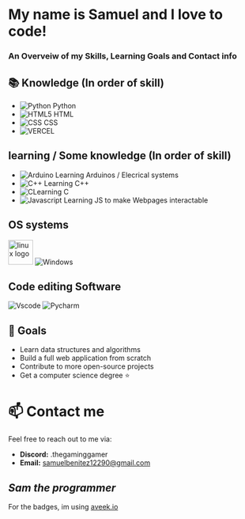 # My name is Samuel and I love to code!
### An Overveiw of my Skills, Learning Goals and Contact info
## 📚 Knowledge (In order of skill)

- ![Python](https://img.shields.io/badge/Python-3776AB?style=flat-square&logo=python&logoColor=white) Python
- ![HTML5](https://img.shields.io/badge/HTML5-E34F26?style=flat-square&logo=html5&logoColor=white) HTML
- ![CSS](https://img.shields.io/badge/CSS3-1572B6?style=for-the-badge&logo=css3&logoColor=white) CSS
- ![VERCEL](https://img.shields.io/badge/Vercel-000000.svg?style=for-the-badge&logo=Vercel&logoColor=white)

## learning / Some knowledge (In order of skill)
- ![Arduino](https://img.shields.io/badge/Arduino-00878F.svg?style=for-the-badge&logo=Arduino&logoColor=white) Learning Arduinos / Elecrical systems
- ![C++](https://img.shields.io/badge/C++-00599C?style=flat-square&logo=c%2B%2B&logoColor=white) Learning C++
- ![C](https://img.shields.io/badge/C-A8B9CC.svg?style=for-the-badge&logo=C&logoColor=black)Learning C
- ![Javascript](https://img.shields.io/badge/JavaScript-F7DF1E.svg?style=for-the-badge&logo=JavaScript&logoColor=black) Learning JS to make Webpages interactable

## OS systems
<img src="https://github.com/Samuel12209/Samuel12209/assets/157180807/0eeefa8d-29eb-46ff-8342-bf3dc62c82ba" alt="linux logo" width="50"> ![Windows](https://shields.io/badge/Windows--9cf?logo=Windows&style=social) 

## Code editing Software 
![Vscode](https://img.shields.io/badge/Vscode-007ACC?style=for-the-badge&logo=visualstudiocode&logoColor=white)
![Pycharm](https://img.shields.io/badge/PyCharm-000000.svg?style=for-the-badge&logo=PyCharm&logoColor=white)

## 🌱 Goals

- Learn data structures and algorithms
- Build a full web application from scratch
- Contribute to more open-source projects
- Get a computer science degree ⭐

# 📫 Contact me

Feel free to reach out to me via:

- **Discord:** .thegaminggamer
- **Email:** samuelbenitez12290@gmail.com

*Sam the programmer*
----
For the badges, im using [aveek.io](https://home.aveek.io/GitHub-Profile-Badges/)
